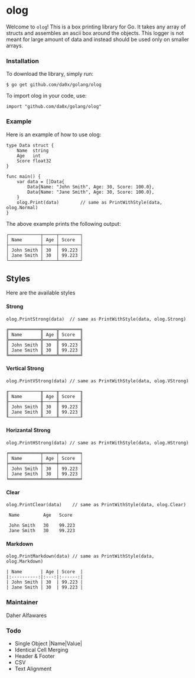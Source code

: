 # olog
Welcome to `olog`! This is a box printing library for Go. It takes any array of structs and assembles an ascii box around the objects. This logger is not meant for large amount of data and instead should be used only on smaller arrays.
### Installation
To download the library, simply run:
```
$ go get github.com/da0x/golang/olog
```
To import olog in your code, use:
```
import "github.com/da0x/golang/olog"
```
### Example
Here is an example of how to use olog:
```
type Data struct {
	Name  string
	Age   int
	Score float32
}

func main() {
	var data = []Data{
		Data{Name: "John Smith", Age: 30, Score: 100.0},
		Data{Name: "Jane Smith", Age: 30, Score: 100.0},
	}
	olog.Print(data)        // same as PrintWithStyle(data, olog.Normal)
}
```
The above example prints the following output:
```
┌────────────┬─────┬────────┐
│ Name       │ Age │ Score  │
├────────────┼─────┼────────┤
│ John Smith │ 30  │ 99.223 │
│ Jane Smith │ 30  │ 99.223 │
└────────────┴─────┴────────┘
```
## Styles
Here are the available styles
#### Strong
`olog.PrintStrong(data)  // same as PrintWithStyle(data, olog.Strong)`
```
╔════════════╦═════╦════════╗
║ Name       ║ Age ║ Score  ║
╠════════════╬═════╬════════╣
║ John Smith ║ 30  ║ 99.223 ║
║ Jane Smith ║ 30  ║ 99.223 ║
╚════════════╩═════╩════════╝
```
#### Vertical Strong 
`olog.PrintVStrong(data) // same as PrintWithStyle(data, olog.VStrong)`
```
╓────────────╥─────╥────────╖
║ Name       ║ Age ║ Score  ║
╟────────────╫─────╫────────╢
║ John Smith ║ 30  ║ 99.223 ║
║ Jane Smith ║ 30  ║ 99.223 ║
╙────────────╨─────╨────────╜
```
#### Horizantal Strong
`olog.PrintHStrong(data) // same as PrintWithStyle(data, olog.HStrong)`
```
╒════════════╤═════╤════════╕
│ Name       │ Age │ Score  │
╞════════════╪═════╪════════╡
│ John Smith │ 30  │ 99.223 │
│ Jane Smith │ 30  │ 99.223 │
╘════════════╧═════╧════════╛
```
#### Clear
`olog.PrintClear(data)    // same as PrintWithStyle(data, olog.Clear)`
```                       
 Name         Age   Score 
                          
 John Smith   30    99.223
 Jane Smith   30    99.223
```                       
#### Markdown
`olog.PrintMarkdown(data) // same as PrintWithStyle(data, olog.Markdown)`
```
| Name       | Age | Score  |
|:----------:|:---:|:------:|
| John Smith | 30  | 99.223 |
| Jane Smith | 30  | 99.223 |
```
### Maintainer
Daher Alfawares
### Todo
- Single Object |Name|Value|
- Identical Cell Merging
- Header & Footer
- CSV
- Text Alignment
